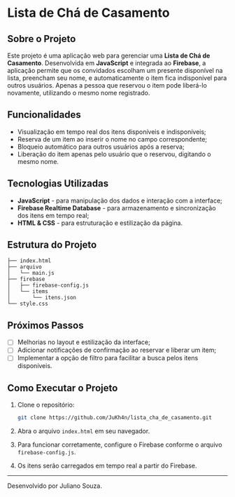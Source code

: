# Lista de Chá de Casamento

## Sobre o Projeto
Este projeto é uma aplicação web para gerenciar uma **Lista de Chá de Casamento**. Desenvolvida em **JavaScript** e integrada ao **Firebase**, a aplicação permite que os convidados escolham um presente disponível na lista, preencham seu nome, e automaticamente o item fica indisponível para outros usuários. Apenas a pessoa que reservou o item pode liberá-lo novamente, utilizando o mesmo nome registrado.

## Funcionalidades
- Visualização em tempo real dos itens disponíveis e indisponíveis;
- Reserva de um item ao inserir o nome no campo correspondente;
- Bloqueio automático para outros usuários após a reserva;
- Liberação do item apenas pelo usuário que o reservou, digitando o mesmo nome.

## Tecnologias Utilizadas
- **JavaScript** - para manipulação dos dados e interação com a interface;
- **Firebase Realtime Database** - para armazenamento e sincronização dos itens em tempo real;
- **HTML & CSS** - para estruturação e estilização da página.

## Estrutura do Projeto
```
├── index.html
├── arquivo
│   └── main.js
├── firebase
│   ├── firebase-config.js
│   └── items
│       └── itens.json
└── style.css
```

## Próximos Passos
- [ ] Melhorias no layout e estilização da interface;
- [ ] Adicionar notificações de confirmação ao reservar e liberar um item;
- [ ] Implementar a opção de filtro para facilitar a busca pelos itens disponíveis.

## Como Executar o Projeto
1. Clone o repositório:
   ```bash
   git clone https://github.com/JuKh4n/lista_cha_de_casamento.git
   ```
2. Abra o arquivo `index.html` em seu navegador.

3. Para funcionar corretamente, configure o Firebase conforme o arquivo `firebase-config.js`.

4. Os itens serão carregados em tempo real a partir do Firebase.

---

Desenvolvido por Juliano Souza.
